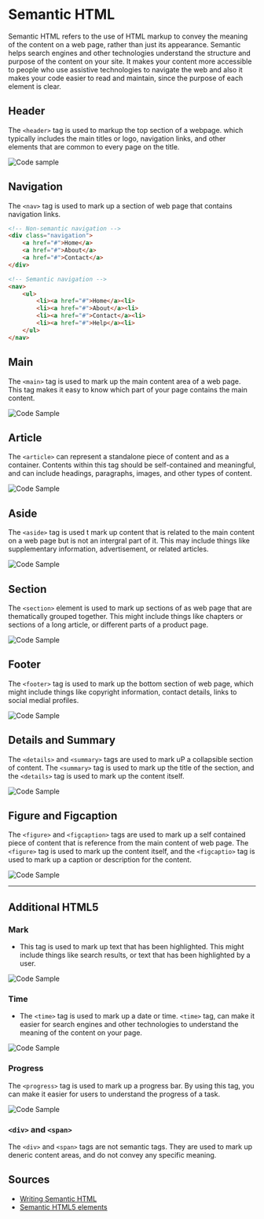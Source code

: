 # Semantic HTML

Semantic HTML refers to the use of HTML markup to convey the meaning of the content on a web page, rather than just its appearance. Semantic helps search engines and other technologies understand the structure and purpose of the content on your site. It makes your content more accessible to people who use assistive technologies to navigate the web and also it makes your code easier to read and maintain, since the purpose of each element is clear.

## Header

The `<header>` tag is used to markup the top section of a webpage. which typically includes the main titles or logo, navigation links, and other elements that are common to every page on the title.

![Code sample](https://github.com/VusumuziLindelweKhumalo/Semantic_HTML/blob/main/images/code.png)

## Navigation

The `<nav>` tag is used to mark up a section of web page that contains navigation links.

```html
<!-- Non-semantic navigation -->
<div class="navigation">
	<a href="#">Home</a>
	<a href="#">About</a>
	<a href="#">Contact</a>
</div>

<!-- Semantic navigation -->
<nav>
	<ul>
		<li><a href="#">Home</a><li>
		<li><a href="#">About</a><li>
		<li><a href="#">Contact</a><li>
		<li><a href="#">Help</a><li>
	</ul>
</nav>
```

## Main

The `<main>` tag is used to mark up the main content area of a web page. This tag makes it easy to know which part of your page contains the main content.

![Code Sample](https://github.com/VusumuziLindelweKhumalo/Semantic_HTML/blob/main/images/Main.png?raw=true)

## Article

The `<article>` can represent a standalone piece of content and as a container. Contents within this tag should be self-contained and meaningful, and can include headings, paragraphs, images, and other types of content.

![Code Sample](https://github.com/VusumuziLindelweKhumalo/Semantic_HTML/blob/main/images/Article.png?raw=true)

## Aside

The `<aside>` tag is used t mark up content that is related to the main content on a web page but is not an intergral part of it. This may include things like supplementary information, advertisement, or related articles.

![Code Sample](https://github.com/VusumuziLindelweKhumalo/Semantic_HTML/blob/main/images/Aside.png?raw=true)

## Section

The `<section>` element is used to mark up sections of as web page that are thematically grouped together. This might include things like chapters or sections of a long article, or different parts of a product page.

![Code Sample](https://github.com/VusumuziLindelweKhumalo/Semantic_HTML/blob/main/images/Section.png?raw=true)

## Footer

The `<footer>` tag is used to mark up the bottom section of web page, which might include things like copyright information, contact details, links to social medial profiles.

![Code Sample](https://github.com/VusumuziLindelweKhumalo/Semantic_HTML/blob/main/images/footer.png?raw=true)

## Details and Summary

The `<details>` and `<summary>` tags are used to mark uP a collapsible section of content. The `<summary>` tag is used to mark up the title of the section, and the `<details>` tag is used to mark up the content itself.

![Code Sample](https://github.com/VusumuziLindelweKhumalo/Semantic_HTML/blob/main/images/Details.png?raw=true)

## Figure and Figcaption

The `<figure>` and `<figcaption>` tags are used to mark up a self contained piece of content that is reference from the main content of web page. The `<figure>` tag is used to mark up the content itself, and the `<figcaptio>` tag is used to mark up a caption or description for the content.

![Code Sample](https://github.com/VusumuziLindelweKhumalo/Semantic_HTML/blob/main/images/Figure.png?raw=true)

---

## Additional HTML5

### Mark

- This tag is used to mark up text that has been highlighted. This might include things like search results, or text that has been highlighted by a user.

![Code Sample](https://github.com/VusumuziLindelweKhumalo/Semantic_HTML/blob/main/images/Mark.png?raw=true)

### Time

- The `<time>` tag is used to mark up a date or time. `<time>` tag, can make it easier for search engines and other technologies to understand the meaning of the content on your page.

![Code Sample](https://github.com/VusumuziLindelweKhumalo/Semantic_HTML/blob/main/images/Time.png?raw=true)

### Progress

The `<progress>` tag is used to mark up a progress bar. By using this tag, you can make it easier for users to understand the progress of a task.

![Code Sample](https://github.com/VusumuziLindelweKhumalo/Semantic_HTML/blob/main/images/Progress.png?raw=true)

### `<div>` and `<span>`

The `<div>` and `<span>` tags are not semantic tags. They are used to mark up deneric content areas, and do not convey any specific meaning.

## Sources

- [Writing Semantic HTML](https://cs.fyi/guide/writing-semantic-html)
- [Semantic HTML5 elements](https://www.freecodecamp.org/news/semantic-html5-elements/#:~:text=Semantic%20HTML%20elements%20are%20those,content%20that%20is%20inside%20them)

